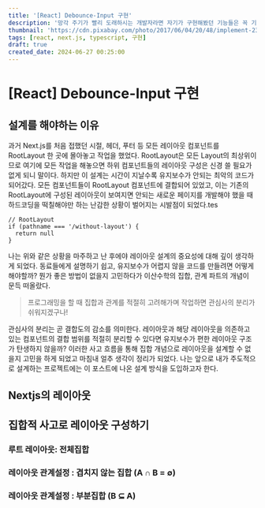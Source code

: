 ```yaml
---
title: '[React] Debounce-Input 구현'
description: '망각 주기가 빨리 도래하시는 개발자라면 자기가 구현해봤던 기능들은 꼭 기록을 남겨놔야 하는 것 같습니다. 저는 이번 포스팅에서 Debounce-Input 컴포넌트에 대해 기록하며 미래의 제가 참고할 수 있도록 해보겠습니다.'
thumbnail: 'https://cdn.pixabay.com/photo/2017/06/04/20/48/implement-2372179_1280.jpg'
tags: [react, next.js, typescript, 구현]
draft: true
created_date: 2024-06-27 00:25:00
---
```


<h1 id="title">[React] Debounce-Input 구현</h1>

<h2 id="why-should-we-design">설계를 해야하는 이유</h2>

과거 Next.js를 처음 접했던 시절, 헤더, 푸터 등 모든 레이아웃 컴포넌트를 RootLayout 한 곳에 몰아놓고 작업을 했었다. RootLayout은 모든 Layout의 최상위이므로 여기에 모든 작업을 해놓으면 하위 컴포넌트들의 레이아웃 구성은 신경 쓸 필요가 없게 되니 말이다. 하지만 이 설계는 시간이 지날수록 유지보수가 안되는 최악의 코드가 되어갔다. 모든 컴포넌트들이 RootLayout 컴포넌트에 결합되어 있었고, 이는 기존의 RootLayout에 구성된 레이아웃이 보여지면 안되는 새로운 페이지를 개발해야 했을 때 하드코딩을 떡칠해야만 하는 난감한 상황이 벌어지는 시발점이 되었다.tes

```tsx
// RootLayout
if (pathname === '/without-layout') {
  return null
}
```

나는 위와 같은 상황을 마주하고 난 후에야 레이아웃 설계의 중요성에 대해 깊이 생각하게 되었다. 동료들에게 설명하기 쉽고, 유지보수가 어렵지 않을 코드를 만들려면 어떻게 해야할까? 뭔가 좋은 방법이 없을지 고민하다가 이산수학의 집합, 관계 파트의 개념이 문득 떠올랐다.

> 프로그래밍을 할 때 집합과 관계를 적절히 고려해가며 작업하면 관심사의 분리가 쉬워지겠구나!

관심사의 분리는 곧 결합도의 감소를 의미한다. 레이아웃과 해당 레이아웃을 의존하고 있는 컴포넌트의 결합 범위를 적절히 분리할 수 있다면 유지보수가 편한 레이아웃 구조가 탄생하지 않을까? 이러한 사고 흐름을 통해 집합 개념으로 레이아웃을 설계할 수 없을지 고민을 하게 되었고 마침내 얼추 생각이 정리가 되었다. 나는 앞으로 내가 주도적으로 설계하는 프로젝트에는 이 포스트에 나온 설계 방식을 도입하고자 한다.

## Nextjs의 레이아웃

## 집합적 사고로 레이아웃 구성하기

### 루트 레이아웃: 전체집합

### 레이아웃 관계설정 : 겹치지 않는 집합 (A ∩ B = ∅)

### 레이아웃 관계설정 : 부분집합 (B ⊆ A)
